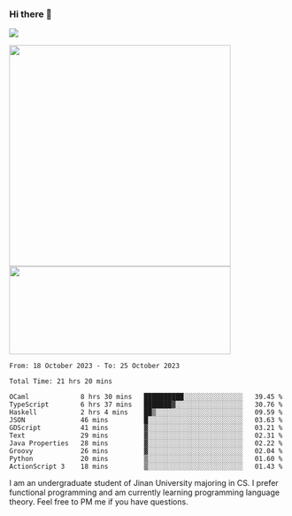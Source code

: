 ### Hi there 👋

<!--
**pe200012/pe200012** is a ✨ _special_ ✨ repository because its `README.md` (this file) appears on your GitHub profile.

Here are some ideas to get you started:

- 🔭 I’m currently working on ...
- 🌱 I’m currently learning ...
- 👯 I’m looking to collaborate on ...
- 🤔 I’m looking for help with ...
- 💬 Ask me about ...
- 📫 How to reach me: ...
- 😄 Pronouns: ...
- ⚡ Fun fact: ...
-->
![](https://www.codewars.com/users/pe200012/badges/large)
<p>
    <img width="400em" src="https://github-readme-stats-git-masterrstaa-rickstaa.vercel.app/api?username=pe200012&show_icons=true&icon_color=f44336&title_color=757de8&rank_icon=github">
    <img width="400em" height="159em" src="https://github-readme-stats-git-masterrstaa-rickstaa.vercel.app/api/top-langs/?username=pe200012&hide=html,cmake,css&title_color=757de8&layout=compact">
</p>

<!--START_SECTION:waka-->

```all_time
From: 18 October 2023 - To: 25 October 2023

Total Time: 21 hrs 20 mins

OCaml             8 hrs 30 mins   ██████████░░░░░░░░░░░░░░░   39.45 %
TypeScript        6 hrs 37 mins   ███████▓░░░░░░░░░░░░░░░░░   30.76 %
Haskell           2 hrs 4 mins    ██▒░░░░░░░░░░░░░░░░░░░░░░   09.59 %
JSON              46 mins         █░░░░░░░░░░░░░░░░░░░░░░░░   03.63 %
GDScript          41 mins         ▓░░░░░░░░░░░░░░░░░░░░░░░░   03.21 %
Text              29 mins         ▓░░░░░░░░░░░░░░░░░░░░░░░░   02.31 %
Java Properties   28 mins         ▓░░░░░░░░░░░░░░░░░░░░░░░░   02.22 %
Groovy            26 mins         ▓░░░░░░░░░░░░░░░░░░░░░░░░   02.04 %
Python            20 mins         ▒░░░░░░░░░░░░░░░░░░░░░░░░   01.60 %
ActionScript 3    18 mins         ▒░░░░░░░░░░░░░░░░░░░░░░░░   01.43 %
```

<!--END_SECTION:waka-->

I am an undergraduate student of Jinan University majoring in CS. I prefer functional programming and am currently learning programming language theory. Feel free to PM me if you have questions.
